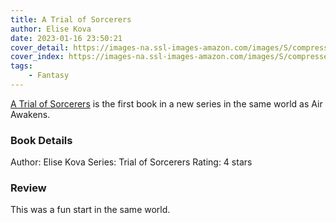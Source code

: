 ```yaml
---
title: A Trial of Sorcerers
author: Elise Kova
date: 2023-01-16 23:50:21
cover_detail: https://images-na.ssl-images-amazon.com/images/S/compressed.photo.goodreads.com/books/1596285124i/53697329.jpg
cover_index: https://images-na.ssl-images-amazon.com/images/S/compressed.photo.goodreads.com/books/1596285124i/53697329.jpg
tags: 
	- Fantasy
---
```


[A Trial of Sorcerers](https://www.goodreads.com/book/show/53697329-a-trial-of-sorcerers) is the first book in a new series in the same world as Air Awakens.

### Book Details

Author: Elise Kova
Series: Trial of Sorcerers
Rating: 4 stars

### Review

This was a fun start in the same world.